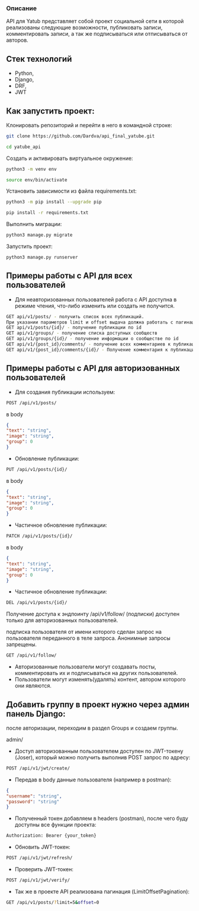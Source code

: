 ### Описание
API для Yatub представляет собой проект социальной сети в которой реализованы следующие возможности, публиковать записи, комментировать записи, а так же подписываться или отписываться от авторов.

## **Стек технологий**
- Python,
- Django,
- DRF,
- JWT

## **Как запустить проект**:

Клонировать репозиторий и перейти в него в командной строке:

```bash
git clone https://github.com/Dardva/api_final_yatube.git
```

```bash
cd yatube_api
```

Cоздать и активировать виртуальное окружение:

```bash
python3 -m venv env
```

```bash
source env/bin/activate
```

Установить зависимости из файла requirements.txt:

```bash
python3 -m pip install --upgrade pip
```

```bash
pip install -r requirements.txt
```

Выполнить миграции:

```bash
python3 manage.py migrate
```

Запустить проект:

```bash
python3 manage.py runserver
```
## **Примеры работы с API для всех пользователей**
- Для неавторизованных пользователей работа с API доступна в режиме чтения, что-либо изменить или создать не получится.
```bash
GET api/v1/posts/ - получить список всех публикаций.
При указании параметров limit и offset выдача должна работать с пагинацией
GET api/v1/posts/{id}/ - получение публикации по id
GET api/v1/groups/ - получение списка доступных сообществ
GET api/v1/groups/{id}/ - получение информации о сообществе по id
GET api/v1/{post_id}/comments/ - получение всех комментариев к публикации
GET api/v1/{post_id}/comments/{id}/ - Получение комментария к публикации по id
```
## **Примеры работы с API для авторизованных пользователей**
 - Для создания публикации используем:
```bash
POST /api/v1/posts/
```
в body
```json
{
"text": "string",
"image": "string",
"group": 0
}
```
- Обновление публикации:
```bash
PUT /api/v1/posts/{id}/
```
в body
```json
{
"text": "string",
"image": "string",
"group": 0
}
```
- Частичное обновление публикации:
```bash
PATCH /api/v1/posts/{id}/
```
в body
```json
{
"text": "string",
"image": "string",
"group": 0
}
```
- Частичное обновление публикации:
```bash
DEL /api/v1/posts/{id}/
```
Получение доступа к эндпоинту /api/v1/follow/ (подписки) доступен только для авторизованных пользователей.

подписка пользователя от имени которого сделан запрос на пользователя переданного в теле запроса. Анонимные запросы запрещены.

```bash
GET /api/v1/follow/
```
- Авторизованные пользователи могут создавать посты, комментировать их и подписываться на других пользователей.
- Пользователи могут изменять(удалять) контент, автором которого они являются.
## **Добавить группу в проект нужно через админ панель Django:**
после авторизации, переходим в раздел Groups и создаем группы.

admin/
 - Доступ авторизованным пользователем доступен по JWT-токену (Joser), который можно получить выполнив POST запрос по адресу:
```bash
POST /api/v1/jwt/create/
```
- Передав в body данные пользователя (например в postman):
```json
{
"username": "string",
"password": "string"
}
```
- Полученный токен добавляем в headers (postman), после чего буду доступны все функции проекта:
```bash
Authorization: Bearer {your_token}
```
- Обновить JWT-токен:
```bash
POST /api/v1/jwt/refresh/
```
- Проверить JWT-токен:
```bash
POST /api/v1/jwt/verify/
```
- Так же в проекте API реализована пагинация (LimitOffsetPagination):
```bash
GET /api/v1/posts/?limit=5&offset=0
```
